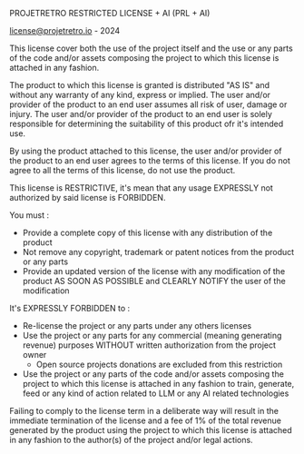 PROJETRETRO RESTRICTED LICENSE + AI (PRL + AI)

[license@projetretro.io](license@projetretro.io) - 2024

This license cover both the use of the project itself and the use or any parts of the code and/or assets composing the project to which this license is attached in any fashion.

The product to which this license is granted is distributed "AS IS" and without any warranty of any kind, express or implied.
The user and/or provider of the product to an end user assumes all risk of user, damage or injury.
The user and/or provider of the product to an end user is solely responsible for determining the suitability of this product ofr it's intended use.

By using the product attached to this license, the user and/or provider of the product to an end user agrees to the terms of this license.
If you do not agree to all the terms of this license, do not use the product.

This license is RESTRICTIVE, it's mean that any usage EXPRESSLY not authorized by said license is FORBIDDEN.

You must :
- Provide a complete copy of this license with any distribution of the product
- Not remove any copyright, trademark or patent notices from the product or any parts
- Provide an updated version of the license with any modification of the product AS SOON AS POSSIBLE and CLEARLY NOTIFY the user of the modification

It's EXPRESSLY FORBIDDEN to :
- Re-license the project or any parts under any others licenses
- Use the project or any parts for any commercial (meaning generating revenue) purposes WITHOUT written authorization from the project owner
    - Open source projects donations are excluded from this restriction
- Use the project or any parts of the code and/or assets composing the project to which this license is attached in any fashion to train, generate, feed or any kind of action related to LLM or any AI related technologies


Failing to comply to the license term in a deliberate way will result in the immediate termination of the license and a fee of 1% of the total revenue generated by the product using the project to which this license is attached in any fashion to the author(s) of the project and/or legal actions.




